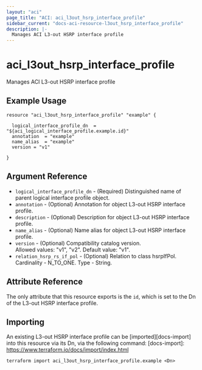 ```yaml
---
layout: "aci"
page_title: "ACI: aci_l3out_hsrp_interface_profile"
sidebar_current: "docs-aci-resource-l3out_hsrp_interface_profile"
description: |-
  Manages ACI L3-out HSRP interface profile
---
```


# aci_l3out_hsrp_interface_profile

Manages ACI L3-out HSRP interface profile

## Example Usage

```hcl
resource "aci_l3out_hsrp_interface_profile" "example" {

  logical_interface_profile_dn  = "${aci_logical_interface_profile.example.id}"
  annotation  = "example"
  name_alias  = "example"
  version = "v1"

}
```

## Argument Reference

- `logical_interface_profile_dn` - (Required) Distinguished name of parent logical interface profile object.
- `annotation` - (Optional) Annotation for object L3-out HSRP interface profile.
- `description` - (Optional) Description for object L3-out HSRP interface profile.
- `name_alias` - (Optional) Name alias for object L3-out HSRP interface profile.
- `version` - (Optional) Compatibility catalog version.  
  Allowed values: "v1", "v2". Default value: "v1".
- `relation_hsrp_rs_if_pol` - (Optional) Relation to class hsrpIfPol. Cardinality - N_TO_ONE. Type - String.

## Attribute Reference

The only attribute that this resource exports is the `id`, which is set to the
Dn of the L3-out HSRP interface profile.

## Importing

An existing L3-out HSRP interface profile can be [imported][docs-import] into this resource via its Dn, via the following command:
[docs-import]: https://www.terraform.io/docs/import/index.html

```
terraform import aci_l3out_hsrp_interface_profile.example <Dn>
```
